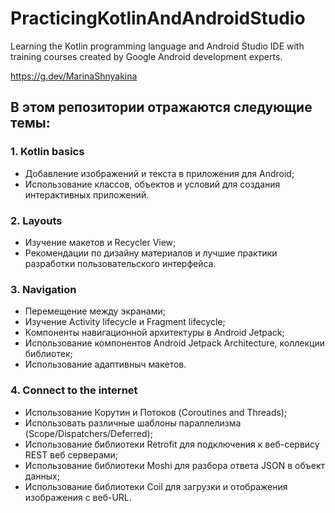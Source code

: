 # PracticingKotlinAndAndroidStudio

Learning the Kotlin programming language and Android Studio IDE 
with training courses created by Google Android development experts.

https://g.dev/MarinaShnyakina

## В этом репозитории отражаются следующие темы:

### 1. Kotlin basics
  - Добавление изображений и текста в приложения для Android;
  - Использование классов, объектов и условий для создания интерактивных приложений.
     
### 2. Layouts
  - Изучение макетов и Recycler View;
  - Рекомендации по дизайну материалов и лучшие практики разработки пользовательского интерфейса.
    
### 3. Navigation
  - Перемещение между экранами;
  - Изучение Activity lifecycle и Fragment lifecycle;
  - Компоненты навигационной архитектуры в Android Jetpack;
  - Использование компонентов Android Jetpack Architecture, коллекции библиотек;
  - Использование адаптивныч макетов.

### 4. Connect to the internet
  - Использование Корутин и Потоков (Coroutines and Threads);
  - Использовать различные шаблоны параллелизма (Scope/Dispatchers/Deferred);
  - Использование библиотеки Retrofit для подключения к веб-сервису REST веб серверами;
  - Использование библиотеки Moshi для разбора ответа JSON в объект данных;
  - Использование библиотеки Coil для загрузки и отображения изображения с веб-URL.
